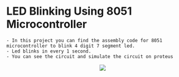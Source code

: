 # LED Blinking Using 8051 Microcontroller

    - In this project you can find the assembly code for 8051 microcontroller to blink 4 digit 7 segment led.
    - Led blinks in every 1 second.
    - You can see the circuit and simulate the circuit on proteus 
    
<p align="center">
<img src="https://user-images.githubusercontent.com/72643454/194723202-7e48b2e5-a778-4f33-99bf-22b12cf56fda.gif">
</p>
